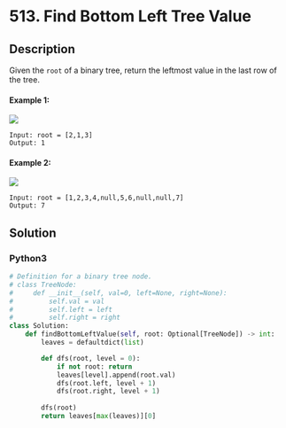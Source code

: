 # 513. Find Bottom Left Tree Value

## Description
Given the `root` of a binary tree, return the leftmost value in the last row of the tree.

#### Example 1:
![](https://assets.leetcode.com/uploads/2020/12/14/tree1.jpg)
```
Input: root = [2,1,3]
Output: 1
```

#### Example 2:
![](https://assets.leetcode.com/uploads/2020/12/14/tree2.jpg)
```
Input: root = [1,2,3,4,null,5,6,null,null,7]
Output: 7
```


## Solution

### Python3
```python
# Definition for a binary tree node.
# class TreeNode:
#     def __init__(self, val=0, left=None, right=None):
#         self.val = val
#         self.left = left
#         self.right = right
class Solution:
    def findBottomLeftValue(self, root: Optional[TreeNode]) -> int:
        leaves = defaultdict(list)

        def dfs(root, level = 0):
            if not root: return 
            leaves[level].append(root.val)
            dfs(root.left, level + 1)
            dfs(root.right, level + 1)
        
        dfs(root)
        return leaves[max(leaves)][0]
```
